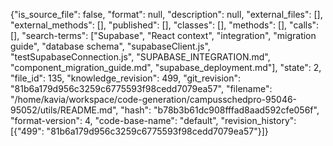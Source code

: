 {"is_source_file": false, "format": null, "description": null, "external_files": [], "external_methods": [], "published": [], "classes": [], "methods": [], "calls": [], "search-terms": ["Supabase", "React context", "integration", "migration guide", "database schema", "supabaseClient.js", "testSupabaseConnection.js", "SUPABASE_INTEGRATION.md", "component_migration_guide.md", "supabase_deployment.md"], "state": 2, "file_id": 135, "knowledge_revision": 499, "git_revision": "81b6a179d956c3259c6775593f98cedd7079ea57", "filename": "/home/kavia/workspace/code-generation/campusschedpro-95046-95052/utils/README.md", "hash": "b78b3b61dc908fffad8aad592cfe056f", "format-version": 4, "code-base-name": "default", "revision_history": [{"499": "81b6a179d956c3259c6775593f98cedd7079ea57"}]}